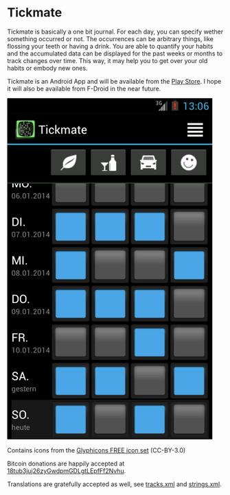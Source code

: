 Tickmate
========

Tickmate is basically a one bit journal. For each day, you can specify wether something occurred or not. The occurrences can be arbitrary things, like flossing your teeth or having a drink. You are able to quantify your habits and the accumulated data can be displayed for the past weeks or months to track changes over time. This way, it may help you to get over your old habits or embody new ones.

Tickmate is an Android App and will be available from the [Play Store](https://play.google.com/store/apps/details?id=de.smasi.tickmate). I hope it will also be available from F-Droid in the near future.

![Screenshot](artwork/screenshot.png)

Contains icons from the [Glyphicons FREE icon set](http://glyphicons.com/) (CC-BY-3.0)

Bitcoin donations are happily accepted at [18tub3juj26zyGwdpmGDLgtLEpfFf2Nvhu](http://blockchain.info/de/address/18tub3juj26zyGwdpmGDLgtLEpfFf2Nvhu).

Translations are gratefully accepted as well, see [tracks.xml](res/xml/tracks.xml) and [strings.xml](res/xml/strings.xml).

